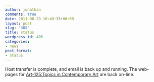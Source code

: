 ```yaml
---
author: jonathan
comments: true
date: 2011-08-29 10:49:33+00:00
layout: post
slug: '405'
title: status
wordpress_id: 405
categories:
- news
post_format:
- Status
---
```


Host transfer is complete, and email is back up and running. The web-pages for [Art-125:Topics in Contemporary Art](/students/art125) are back on-line.




